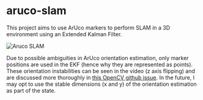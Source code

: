 # aruco-slam

This project aims to use ArUco markers to perform SLAM in a 3D environment using an Extended Kalman Filter.

![Aruco SLAM](output.gif)

Due to possible ambiguities in ArUco orientation estimation, only marker positions are used in the EKF (hence why they are represented as points). These orientation instabilities can be seen in the video (z axis flipping) and are discussed more thoroughly in [this OpenCV github issue](https://github.com/opencv/opencv/issues/8813). In the future, I may opt to use the stable dimensions (x and y) of the orientation estimation as part of the state. 